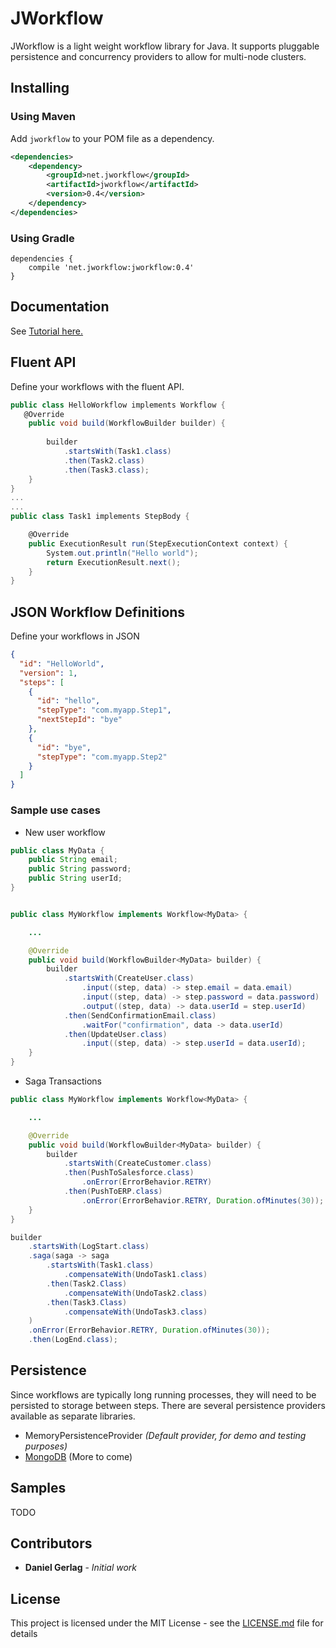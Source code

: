 # JWorkflow

JWorkflow is a light weight workflow library for Java.  It supports pluggable persistence and concurrency providers to allow for multi-node clusters.

## Installing

### Using Maven

Add `jworkflow` to your POM file as a dependency.

```xml
<dependencies>
    <dependency>
        <groupId>net.jworkflow</groupId>
        <artifactId>jworkflow</artifactId>
        <version>0.4</version>
    </dependency>
</dependencies>
```

### Using Gradle

```Gradle
dependencies { 
    compile 'net.jworkflow:jworkflow:0.4'
}
```

## Documentation

See [Tutorial here.](https://github.com/danielgerlag/jworkflow/docs)

## Fluent API

Define your workflows with the fluent API.

```c#
public class HelloWorkflow implements Workflow {
   @Override
    public void build(WorkflowBuilder builder) {
        
        builder
            .startsWith(Task1.class)
            .then(Task2.class)                
            .then(Task3.class);        
    }    
}
...
...
public class Task1 implements StepBody {

    @Override
    public ExecutionResult run(StepExecutionContext context) {
        System.out.println("Hello world");
        return ExecutionResult.next();
    }    
}
```

## JSON Workflow Definitions

Define your workflows in JSON

```json
{
  "id": "HelloWorld",
  "version": 1,
  "steps": [
    {
      "id": "hello",
      "stepType": "com.myapp.Step1",
      "nextStepId": "bye"
    },        
    {
      "id": "bye",
      "stepType": "com.myapp.Step2"
    }
  ]
}
```

### Sample use cases

* New user workflow
```java
public class MyData {    
    public String email;
    public String password;
    public String userId;
}


public class MyWorkflow implements Workflow<MyData> {

    ...

    @Override
    public void build(WorkflowBuilder<MyData> builder) {
        builder
            .startsWith(CreateUser.class)  
                .input((step, data) -> step.email = data.email)
                .input((step, data) -> step.password = data.password)
                .output((step, data) -> data.userId = step.userId)
            .then(SendConfirmationEmail.class)
                .waitFor("confirmation", data -> data.userId)
            .then(UpdateUser.class)
                .input((step, data) -> step.userId = data.userId);
    }    
}
```

* Saga Transactions

```java
public class MyWorkflow implements Workflow<MyData> {

    ...

    @Override
    public void build(WorkflowBuilder<MyData> builder) {
        builder
            .startsWith(CreateCustomer.class)  
            .then(PushToSalesforce.class)
                .onError(ErrorBehavior.RETRY)
            .then(PushToERP.class)
                .onError(ErrorBehavior.RETRY, Duration.ofMinutes(30));
    }    
}
```

```java
builder
    .startsWith(LogStart.class)  
    .saga(saga -> saga
        .startsWith(Task1.class)
            .compensateWith(UndoTask1.class)
        .then(Task2.Class)
            .compensateWith(UndoTask2.class)
        .then(Task3.Class)
            .compensateWith(UndoTask3.class)
    )
    .onError(ErrorBehavior.RETRY, Duration.ofMinutes(30));
    .then(LogEnd.class);
```

## Persistence

Since workflows are typically long running processes, they will need to be persisted to storage between steps.
There are several persistence providers available as separate libraries.

* MemoryPersistenceProvider *(Default provider, for demo and testing purposes)*
* [MongoDB](https://github.com/danielgerlag/jworkflow/tree/master/jworkflow.providers.mongodb)
(More to come)


## Samples

TODO

## Contributors

* **Daniel Gerlag** - *Initial work*

## License

This project is licensed under the MIT License - see the [LICENSE.md](LICENSE.md) file for details

